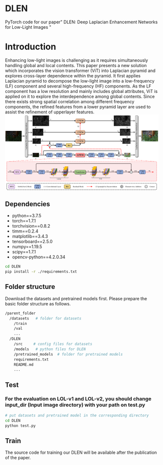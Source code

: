 # DLEN
PyTorch code for our paper" DLEN: Deep Laplacian Enhancement Networks for Low-Light Images "
# Introduction
Enhancing low-light images is challenging as it requires simultaneously handling global and local contents. This paper presents a new solution which incorporates the vision transformer (ViT) into Laplacian pyramid and explores cross-layer dependence within the pyramid. It first applies Laplacian pyramid to decompose the low-light image into a low-frequency (LF) component and several high-frequency (HF) components. As the LF component has a low resolution and mainly includes global attributes, ViT is applied on it to explore the interdependence among global contents. Since there exists strong spatial correlation among different frequency components, the refined features from a lower pyramid layer are used to assist the refinement of upperlayer features.
![image](figs/DLEN.png)
## Dependencies
* python==3.7.5
* torch==1.7.1
* torchvision==0.8.2
* timm==0.2.4
* matplotlib==3.4.3
* tensorboard==2.5.0
* numpy==1.19.5
* scipy==1.7.1
* opencv-python==4.2.0.34

```bash
cd DLEN 
pip install -r ./requirements.txt
```


## Folder structure
Download the datasets and pretrained models first. Please prepare the basic folder structure as follows.

```bash
/parent_folder
  /datasets   # folder for datasets 
    /train
    /val
    ...
  /DLEN
    /src     # config files for datasets
    /models   # python files for DLEN
    /pretrained_models  # folder for pretrained models
    requirements.txt
    README.md
    ...
```
## Test
### For the evaluation on LOL-v1 and LOL-v2, you should change input_dir (Input image directory) with your path on test.py
```bash  
# put datasets and pretrained model in the corresponding directory 
cd DLEN 
python test.py
```
## Train

The source code for training our DLEN will be available after the publication of the paper.
